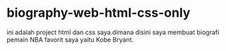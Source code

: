 # biography-web-html-css-only
ini adalah project html dan css saya.dimana disini saya membuat biografi pemain NBA favorit saya yaitu Kobe Bryant.
